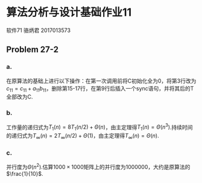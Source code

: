 # 算法分析与设计基础作业11

软件71 骆炳君 2017013573

## Problem 27-2

### a.

在原算法的基础上进行以下操作：在第一次调用前将C初始化全为0，将第3行改为$c_{11}=c_{11}+a_{11}b_{11}$，删除第15-17行，在第9行后插入一个sync语句，并将其后的T全部改为C.

### b.

工作量的递归式为$T_1(n)=8T_1(n/2)+\Theta(n)$，由主定理得$T_1(n)=\Theta(n^3)$.持续时间的递归式为$T_\infty(n)=2T_\infty(n/2)+\Theta(1)$，由主定理得$T_\infty(n)=\Theta(n)$.

### c.

并行度为$\Theta(n^2)$.估算$1000\times1000$矩阵上的并行度为$1000000$，大约是原算法的$\frac{1}{10}$.